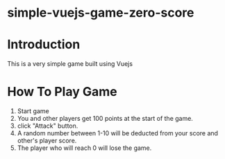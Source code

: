 # simple-vuejs-game-zero-score

# Introduction
This is a very simple game built using Vuejs

# How To Play Game
1) Start game
2) You and other players get 100 points at the start of the game.
3) click "Attack" button.
4) A random number between 1-10 will be deducted from your score and other's player score.
5) The player who will reach 0 will lose the game.

